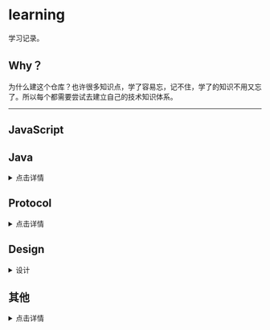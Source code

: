 # learning

学习记录。

## Why？

为什么建这个仓库？也许很多知识点，学了容易忘，记不住，学了的知识不用又忘了。所以每个都需要尝试去建立自己的技术知识体系。

---

## JavaScript

## Java

<details>
<summary> 点击详情 </summary>

| Java | 知识点                                    | Type |
| ---- | :---------------------------------------- | ---- |
| 1    | [Java 关键字](docs/java/java-keywords.md) | Java |
| 2    | [Java Bean](docs/java/java-bean.md)       | Java |
| 2    | [Java 基础](docs/java/java-basic.md)      | Java |

| Spring | 知识点                                               | Type   |
| ------ | :--------------------------------------------------- | ------ |
| 1      | [Spring Bean](docs/spring/spring-bean.md)            | Spring |
| 2      | [Spring 注解](docs/spring/spring-boot-annotation.md) | Spring |

</details>

## Protocol

<details>
<summary> 点击详情 </summary>

|     | 知识点 | Type |
| --- | ------ | ---- |
| 1   |        |      |

</details>

## Design

<details>
<summary> 设计 </summary>

|     | 知识点 | Type |
| --- | ------ | ---- |
| 1   |        |      |

</details>

## 其他

<details>
<summary> 点击详情 </summary>

|     | 知识点                                         | Type          |
| --- | ---------------------------------------------- | ------------- |
| 1   | [技术使用时间线](docs/others/tech-timeline.md) | tech timeline |

</details>
